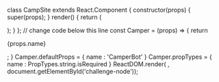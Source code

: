 class CampSite extends React.Component {
  constructor(props) {
    super(props);
  }
  render() {
    return (
      <div>
        <Camper />
      </div>
    );
  }
};
// change code below this line
const Camper = (props) => {
  return <p>{props.name}</p>;
}
Camper.defaultProps = {
  name : 'CamperBot'
}
Camper.propTypes = {
  name : PropTypes.string.isRequired
}
ReactDOM.render(<CampSite /> , document.getElementById('challenge-node'));